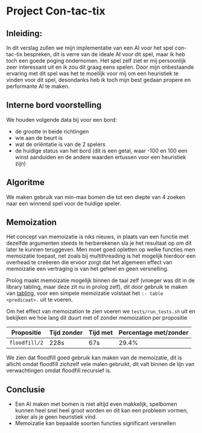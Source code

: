 # Project Con-tac-tix

## Inleiding:
In dit verslag zullen we mijn implementatie van een AI voor het spel con-tac-tix bespreken, dit is verre van de ideale AI voor dit spel, maar ik heb toch een goede poging ondernomen.
Het spel zelf ziet er mij persoonlijk zeer interessant uit en ik zou dit graag eens spelen.
Door mijn onbestaande ervaring met dit spel was het te moeilijk voor mij om een heuristiek te vinden voor dit spel, desondanks heb ik toch mijn best gedaan propere en performante AI te maken.

## Interne bord voorstelling
We houden volgende data bij voor een bord:

- de grootte in beide richtingen
- wie aan de beurt is
- wat de oriëntatie is van de 2 spelers
- de huidige status van het bord (dit is een getal, waar -100 en 100 een winst aanduiden en de andere waarden ertussen voor een heuristiek zijn)

## Algoritme
We maken gebruik van min-max bomen die tot een diepte van 4 zoeken naar een winnend spel voor de huidige speler.

## Memoization
Het concept van memoizatie is niks nieuws, in plaats van een functie met dezelfde argumenten steeds te herberekenen sla je het resultaat op om dit later te kunnen teruggeven.
Men moet goed opletten op welke functies men memoizatie toepast, net zoals bij multithreading is het mogelijk hierdoor een overhead te creëeren die ervoor zorgt dat het algemeen effect van memoizatie een vertraging is van het geheel en geen versnelling.

Prolog maakt memoizatie mogelijk binnen de taal zelf (vroeger was dit in de library tabling, maar deze zit nu in prolog zelf), dit door gebruik te maken van [tabling](https://www.swi-prolog.org/pldoc/man?section=tabling), voor een simpele memoizatie volstaat het `:- table <predicaat>.` uit te voeren.

Om het effect van memoization te zien voeren we `tests/run_tests.sh` uit en bekijken we hoe lang dit duurt met of zonder memoization per propositie

| Propositie            | Tijd zonder | Tijd met | Percentage met/zonder |
| --------------------- | ----------- | -------- | --------------------- |
| `floodfill/2`         | 228s        | 67s      | 29.4%                 |

We zien dat floodfill goed gebruik kan maken van de memoizatie, dit is allicht omdat floodfill zichzelf vele malen gebruikt, dit valt binnen de lijn van verwachtingen omdat floodfill recursief is.

## Conclusie

- Een AI maken met bomen is niet altijd even makkelijk, spelbomen kunnen heel snel heel groot worden en dit kan een probleem vormen, zeker als je geen heuristiek vind.
- Memoizatie kan bepaalde soorten functies significant versnellen
